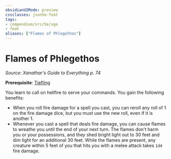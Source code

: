 ```yaml
---
obsidianUIMode: preview
cssclasses: json5e-feat
tags:
- compendium/src/5e/xge
- feat
aliases: ["Flames of Phlegethos"]
---
```

# Flames of Phlegethos
*Source: Xanathar's Guide to Everything p. 74*  

**Prerequisite**: [Tiefling](/2-Mechanics/CLI/races/tiefling.md)

You learn to call on hellfire to serve your commands. You gain the following benefits:

- When you roll fire damage for a spell you cast, you can reroll any roll of 1 on the fire damage dice, but you must use the new roll, even if it is another 1.  
- Whenever you cast a spell that deals fire damage, you can cause flames to wreathe you until the end of your next turn. The flames don't harm you or your possessions, and they shed bright light out to 30 feet and dim light for an additional 30 feet. While the flames are present, any creature within 5 feet of you that hits you with a melee attack takes `1d4` fire damage.